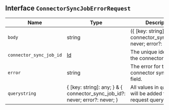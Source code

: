 ## Interface `ConnectorSyncJobErrorRequest`

| Name | Type | Description |
| - | - | - |
| `body` | string | ({ [key: string]: any; } & { connector_sync_job_id?: never; error?: never; }) | All values in `body` will be added to the request body. |
| `connector_sync_job_id` | [Id](./Id.md) | The unique identifier for the connector sync job. |
| `error` | string | The error for the connector sync job error field. |
| `querystring` | { [key: string]: any; } & { connector_sync_job_id?: never; error?: never; } | All values in `querystring` will be added to the request querystring. |
